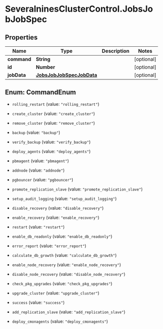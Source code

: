 # SeveralninesClusterControl.JobsJobJobSpec

## Properties

Name | Type | Description | Notes
------------ | ------------- | ------------- | -------------
**command** | **String** |  | [optional] 
**id** | **Number** |  | [optional] 
**jobData** | [**JobsJobJobSpecJobData**](JobsJobJobSpecJobData.md) |  | [optional] 



## Enum: CommandEnum


* `rolling_restart` (value: `"rolling_restart"`)

* `create_cluster` (value: `"create_cluster"`)

* `remove_cluster` (value: `"remove_cluster"`)

* `backup` (value: `"backup"`)

* `verify_backup` (value: `"verify_backup"`)

* `deploy_agents` (value: `"deploy_agents"`)

* `pbmagent` (value: `"pbmagent"`)

* `addnode` (value: `"addnode"`)

* `pgbouncer` (value: `"pgbouncer"`)

* `promote_replication_slave` (value: `"promote_replication_slave"`)

* `setup_audit_logging` (value: `"setup_audit_logging"`)

* `disable_recovery` (value: `"disable_recovery"`)

* `enable_recovery` (value: `"enable_recovery"`)

* `restart` (value: `"restart"`)

* `enable_db_readonly` (value: `"enable_db_readonly"`)

* `error_report` (value: `"error_report"`)

* `calculate_db_growth` (value: `"calculate_db_growth"`)

* `enable_node_recovery` (value: `"enable_node_recovery"`)

* `disable_node_recovery` (value: `"disable_node_recovery"`)

* `check_pkg_upgrades` (value: `"check_pkg_upgrades"`)

* `upgrade_cluster` (value: `"upgrade_cluster"`)

* `success` (value: `"success"`)

* `add_replication_slave` (value: `"add_replication_slave"`)

* `deploy_cmonagents` (value: `"deploy_cmonagents"`)




